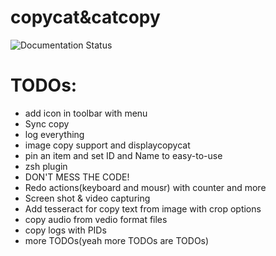 # copycat&catcopy

![Documentation Status](https://readthedocs.org/projects/copycatdoc/badge)
# TODOs:
- add icon in toolbar with menu
- Sync copy
- log everything
- image copy support and displaycopycat
- pin an item and set ID and Name to easy-to-use
- zsh plugin
- DON'T MESS THE CODE!
- Redo actions(keyboard and mousr) with counter and more
- Screen shot & video capturing
- Add tesseract for copy text from image with crop options
- copy audio from vedio format files
- copy logs with PIDs
- more TODOs(yeah more TODOs are TODOs)
